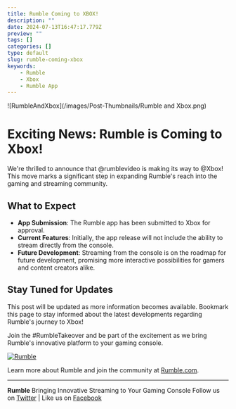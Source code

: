 ```yaml
---
title: Rumble Coming to XBOX!
description: ""
date: 2024-07-13T16:47:17.779Z
preview: ""
tags: []
categories: []
type: default
slug: rumble-coming-xbox
keywords:
    - Rumble
    - Xbox
    - Rumble App
---
```


![RumbleAndXbox](/images/Post-Thumbnails/Rumble and Xbox.png)

# Exciting News: Rumble is Coming to Xbox!

We're thrilled to announce that @rumblevideo is making its way to @Xbox! This move marks a significant step in expanding Rumble's reach into the gaming and streaming community.

## What to Expect

- **App Submission**: The Rumble app has been submitted to Xbox for approval.
- **Current Features**: Initially, the app release will not include the ability to stream directly from the console.
- **Future Development**: Streaming from the console is on the roadmap for future development, promising more interactive possibilities for gamers and content creators alike.

## Stay Tuned for Updates

This post will be updated as more information becomes available. Bookmark this page to stay informed about the latest developments regarding Rumble's journey to Xbox!

Join the #RumbleTakeover and be part of the excitement as we bring Rumble's innovative platform to your gaming console.

[![Rumble](https://example.com/rumble-logo.png)](https://rumble.com)

Learn more about Rumble and join the community at [Rumble.com](https://rumble.com).

---
**Rumble**
Bringing Innovative Streaming to Your Gaming Console
Follow us on [Twitter](https://twitter.com/rumblevideo) | Like us on [Facebook](https://facebook.com/rumblevideo)

